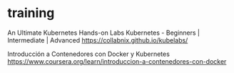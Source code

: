 # training 
 
An Ultimate Kubernetes Hands-on Labs 
Kubernetes - Beginners | Intermediate | Advanced 
https://collabnix.github.io/kubelabs/

Introducción a Contenedores con Docker y Kubernetes 
https://www.coursera.org/learn/introduccion-a-contenedores-con-docker